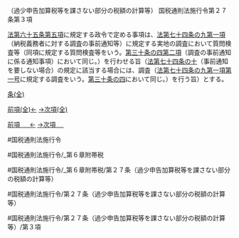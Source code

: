 （過少申告加算税等を課さない部分の税額の計算等）
国税通則法施行令第２７条第３項

[法第六十五条第五項](国税通則法＿＿＿＿＿第６５条第５項)に規定する政令で定める事項は、[法第七十四条の九第一項](国税通則法＿＿＿＿＿第７４条の９第１項)（納税義務者に対する調査の事前通知等）に規定する実地の調査において質問検査等（同項に規定する質問検査等をいう。[第三十条の四第二項](国税通則法施行＿令＿第３０条の４第２項)（調査の事前通知に係る通知事項）において同じ。）を行わせる旨（[法第七十四条の十](国税通則法＿＿＿＿＿第７４条の１０第１項)（事前通知を要しない場合）の規定に該当する場合には、調査（[法第七十四条の九第一項第一号](国税通則法＿＿＿＿＿第７４条の９第１項第１号)に規定する調査をいう。[第三十条の四](国税通則法施行＿令＿第３０条の４第１項)において同じ。）を行う旨）とする。

[条(全)](国税通則法施行＿令＿第２７条_.md)

[前項(全)←](国税通則法施行＿令＿第２７条第２項_.md)    [→次項(全)](国税通則法施行＿令＿第２７条第４項_.md)

[前項 　 ←](国税通則法施行＿令＿第２７条第２項.md)    [→次項 　 ](国税通則法施行＿令＿第２７条第４項.md)



#国税通則法施行令

#国税通則法施行令/_第６章附帯税

#国税通則法施行令/_第６章附帯税/第２７条（過少申告加算税等を課さない部分の税額の計算等）

#国税通則法施行令/第２７条（過少申告加算税等を課さない部分の税額の計算等）

#国税通則法施行令/第２７条（過少申告加算税等を課さない部分の税額の計算等）/第３項

